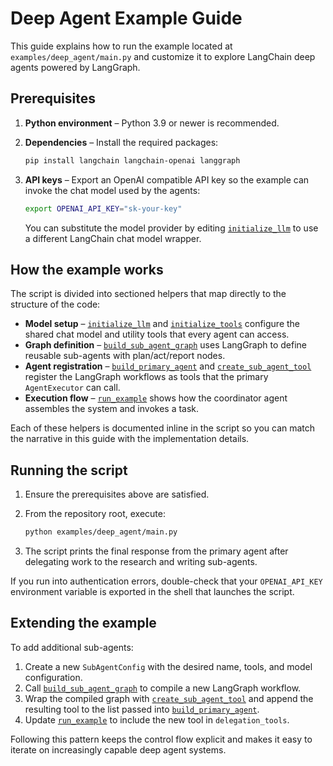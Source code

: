 # Deep Agent Example Guide

This guide explains how to run the example located at
`examples/deep_agent/main.py` and customize it to explore LangChain deep agents
powered by LangGraph.

## Prerequisites

1. **Python environment** – Python 3.9 or newer is recommended.
2. **Dependencies** – Install the required packages:

   ```bash
   pip install langchain langchain-openai langgraph
   ```

3. **API keys** – Export an OpenAI compatible API key so the example can invoke
   the chat model used by the agents:

   ```bash
   export OPENAI_API_KEY="sk-your-key"
   ```

   You can substitute the model provider by editing
   [`initialize_llm`](../examples/deep_agent/main.py#L27) to use a different
   LangChain chat model wrapper.

## How the example works

The script is divided into sectioned helpers that map directly to the structure
of the code:

- **Model setup** – [`initialize_llm`](../examples/deep_agent/main.py#L27) and
  [`initialize_tools`](../examples/deep_agent/main.py#L44) configure the shared
  chat model and utility tools that every agent can access.
- **Graph definition** – [`build_sub_agent_graph`](../examples/deep_agent/main.py#L81)
  uses LangGraph to define reusable sub-agents with plan/act/report nodes.
- **Agent registration** – [`build_primary_agent`](../examples/deep_agent/main.py#L136)
  and [`create_sub_agent_tool`](../examples/deep_agent/main.py#L155) register the
  LangGraph workflows as tools that the primary `AgentExecutor` can call.
- **Execution flow** – [`run_example`](../examples/deep_agent/main.py#L172)
  shows how the coordinator agent assembles the system and invokes a task.

Each of these helpers is documented inline in the script so you can match the
narrative in this guide with the implementation details.

## Running the script

1. Ensure the prerequisites above are satisfied.
2. From the repository root, execute:

   ```bash
   python examples/deep_agent/main.py
   ```

3. The script prints the final response from the primary agent after delegating
   work to the research and writing sub-agents.

If you run into authentication errors, double-check that your `OPENAI_API_KEY`
environment variable is exported in the shell that launches the script.

## Extending the example

To add additional sub-agents:

1. Create a new `SubAgentConfig` with the desired name, tools, and model
   configuration.
2. Call [`build_sub_agent_graph`](../examples/deep_agent/main.py#L81) to compile
   a new LangGraph workflow.
3. Wrap the compiled graph with [`create_sub_agent_tool`](../examples/deep_agent/main.py#L155)
   and append the resulting tool to the list passed into
   [`build_primary_agent`](../examples/deep_agent/main.py#L136).
4. Update [`run_example`](../examples/deep_agent/main.py#L172) to include the new
   tool in `delegation_tools`.

Following this pattern keeps the control flow explicit and makes it easy to
iterate on increasingly capable deep agent systems.

